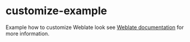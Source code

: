 # customize-example

Example how to customize Weblate look see [Weblate documentation][1] for more
information.

[1]: https://docs.weblate.org/en/latest/admin/customize.html
